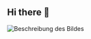 ## Hi there 👋

![Beschreibung des Bildes](https://www.google.com/url?sa=i&url=https%3A%2F%2Fwww.wwf.de%2Faktiv-werden%2Fbild-welt&psig=AOvVaw3fqUl4l6XIUBChWbivFFec&ust=1721743389132000&source=images&cd=vfe&opi=89978449&ved=0CBEQjRxqFwoTCPjU2YrouocDFQAAAAAdAAAAABAE)

<!--
**Master-Turtle/Master-Turtle** is a ✨ _special_ ✨ repository because its `README.md` (this file) appears on your GitHub profile.

Here are some ideas to get you started:

- 🔭 I’m currently working on ...
- 🌱 I’m currently learning ...
- 👯 I’m looking to collaborate on ...
- 🤔 I’m looking for help with ...
- 💬 Ask me about ...
- 📫 How to reach me: ...
- 😄 Pronouns: ...
- ⚡ Fun fact: ...
-->
